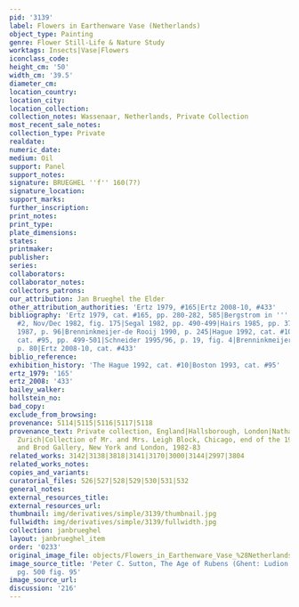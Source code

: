 ```yaml
---
pid: '3139'
label: Flowers in Earthenware Vase (Netherlands)
object_type: Painting
genre: Flower Still-Life & Nature Study
worktags: Insects|Vase|Flowers
iconclass_code:
height_cm: '50'
width_cm: '39.5'
diameter_cm:
location_country:
location_city:
location_collection:
collection_notes: Wassenaar, Netherlands, Private Collection
most_recent_sale_notes:
collection_type: Private
realdate:
numeric_date:
medium: Oil
support: Panel
support_notes:
signature: BRUEGHEL ''f'' 160(7?)
signature_location:
support_marks:
further_inscription:
print_notes:
print_type:
plate_dimensions:
states:
printmaker:
publisher:
series:
collaborators:
collaborator_notes:
collectors_patrons:
our_attribution: Jan Brueghel the Elder
other_attribution_authorities: 'Ertz 1979, #165|Ertz 2008-10, #433'
bibliography: 'Ertz 1979, cat. #165, pp. 280-282, 585|Bergstrom in ''''Tableau V'''',
  #2, Nov/Dec 1982, fig. 175|Segal 1982, pp. 490-499|Hairs 1985, pp. 37, 463|Segal
  1987, p. 96|Brenninkmeijer-de Rooij 1990, p. 245|Hague 1992, cat. #10|Sutton 1993,
  cat. #95, pp. 499-501|Schneider 1995/96, p. 19, fig. 4|Brenninkmeijer-de Rooij 1996,
  p. 80|Ertz 2008-10, cat. #433'
biblio_reference:
exhibition_history: 'The Hague 1992, cat. #10|Boston 1993, cat. #95'
ertz_1979: '165'
ertz_2008: '433'
bailey_walker:
hollstein_no:
bad_copy:
exclude_from_browsing:
provenance: 5114|5115|5116|5117|5118
provenance_text: Private collection, England|Hallsborough, London|Nathan Gallery,
  Zurich|Collection of Mr. and Mrs. Leigh Block, Chicago, end of the 1950s|Noortman
  and Brod Gallery, New York and London, 1982-83
related_works: 3142|3138|3818|3141|3170|3000|3144|2997|3804
related_works_notes:
copies_and_variants:
curatorial_files: 526|527|528|529|530|531|532
general_notes:
external_resources_title:
external_resources_url:
thumbnail: img/derivatives/simple/3139/thumbnail.jpg
fullwidth: img/derivatives/simple/3139/fullwidth.jpg
collection: janbrueghel
layout: janbrueghel_item
order: '0233'
original_image_file: objects/Flowers_in_Earthenware_Vase_%28Netherlands%29.jpg
image_source_title: 'Peter C. Sutton, The Age of Rubens (Ghent: Ludion Press, 1993)
  pg. 500 fig. 95'
image_source_url:
discussion: '216'
---
```

